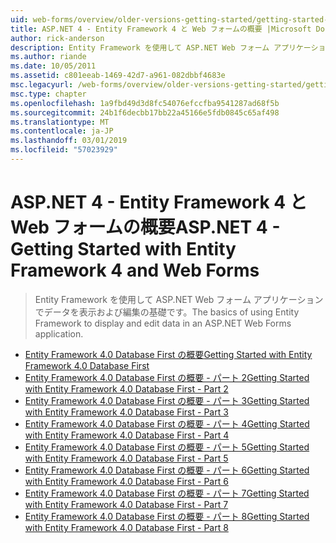 ```yaml
---
uid: web-forms/overview/older-versions-getting-started/getting-started-with-ef/index
title: ASP.NET 4 - Entity Framework 4 と Web フォームの概要 |Microsoft Docs
author: rick-anderson
description: Entity Framework を使用して ASP.NET Web フォーム アプリケーションでデータを表示および編集の基礎です。
ms.author: riande
ms.date: 10/05/2011
ms.assetid: c801eeab-1469-42d7-a961-082dbbf4683e
msc.legacyurl: /web-forms/overview/older-versions-getting-started/getting-started-with-ef
msc.type: chapter
ms.openlocfilehash: 1a9fbd49d3d8fc54076efccfba9541287ad68f5b
ms.sourcegitcommit: 24b1f6decbb17bb22a45166e5fdb0845c65af498
ms.translationtype: MT
ms.contentlocale: ja-JP
ms.lasthandoff: 03/01/2019
ms.locfileid: "57023929"
---
```

<a name="aspnet-4---getting-started-with-entity-framework-4-and-web-forms"></a><span data-ttu-id="36ecb-103">ASP.NET 4 - Entity Framework 4 と Web フォームの概要</span><span class="sxs-lookup"><span data-stu-id="36ecb-103">ASP.NET 4 - Getting Started with Entity Framework 4 and Web Forms</span></span>
====================
> <span data-ttu-id="36ecb-104">Entity Framework を使用して ASP.NET Web フォーム アプリケーションでデータを表示および編集の基礎です。</span><span class="sxs-lookup"><span data-stu-id="36ecb-104">The basics of using Entity Framework to display and edit data in an ASP.NET Web Forms application.</span></span>


- [<span data-ttu-id="36ecb-105">Entity Framework 4.0 Database First の概要</span><span class="sxs-lookup"><span data-stu-id="36ecb-105">Getting Started with Entity Framework 4.0 Database First</span></span>](the-entity-framework-and-aspnet-getting-started-part-1.md)
- [<span data-ttu-id="36ecb-106">Entity Framework 4.0 Database First の概要 - パート 2</span><span class="sxs-lookup"><span data-stu-id="36ecb-106">Getting Started with Entity Framework 4.0 Database First - Part 2</span></span>](the-entity-framework-and-aspnet-getting-started-part-2.md)
- [<span data-ttu-id="36ecb-107">Entity Framework 4.0 Database First の概要 - パート 3</span><span class="sxs-lookup"><span data-stu-id="36ecb-107">Getting Started with Entity Framework 4.0 Database First - Part 3</span></span>](the-entity-framework-and-aspnet-getting-started-part-3.md)
- [<span data-ttu-id="36ecb-108">Entity Framework 4.0 Database First の概要 - パート 4</span><span class="sxs-lookup"><span data-stu-id="36ecb-108">Getting Started with Entity Framework 4.0 Database First - Part 4</span></span>](the-entity-framework-and-aspnet-getting-started-part-4.md)
- [<span data-ttu-id="36ecb-109">Entity Framework 4.0 Database First の概要 - パート 5</span><span class="sxs-lookup"><span data-stu-id="36ecb-109">Getting Started with Entity Framework 4.0 Database First - Part 5</span></span>](the-entity-framework-and-aspnet-getting-started-part-5.md)
- [<span data-ttu-id="36ecb-110">Entity Framework 4.0 Database First の概要 - パート 6</span><span class="sxs-lookup"><span data-stu-id="36ecb-110">Getting Started with Entity Framework 4.0 Database First - Part 6</span></span>](the-entity-framework-and-aspnet-getting-started-part-6.md)
- [<span data-ttu-id="36ecb-111">Entity Framework 4.0 Database First の概要 - パート 7</span><span class="sxs-lookup"><span data-stu-id="36ecb-111">Getting Started with Entity Framework 4.0 Database First - Part 7</span></span>](the-entity-framework-and-aspnet-getting-started-part-7.md)
- [<span data-ttu-id="36ecb-112">Entity Framework 4.0 Database First の概要 - パート 8</span><span class="sxs-lookup"><span data-stu-id="36ecb-112">Getting Started with Entity Framework 4.0 Database First - Part 8</span></span>](the-entity-framework-and-aspnet-getting-started-part-8.md)
